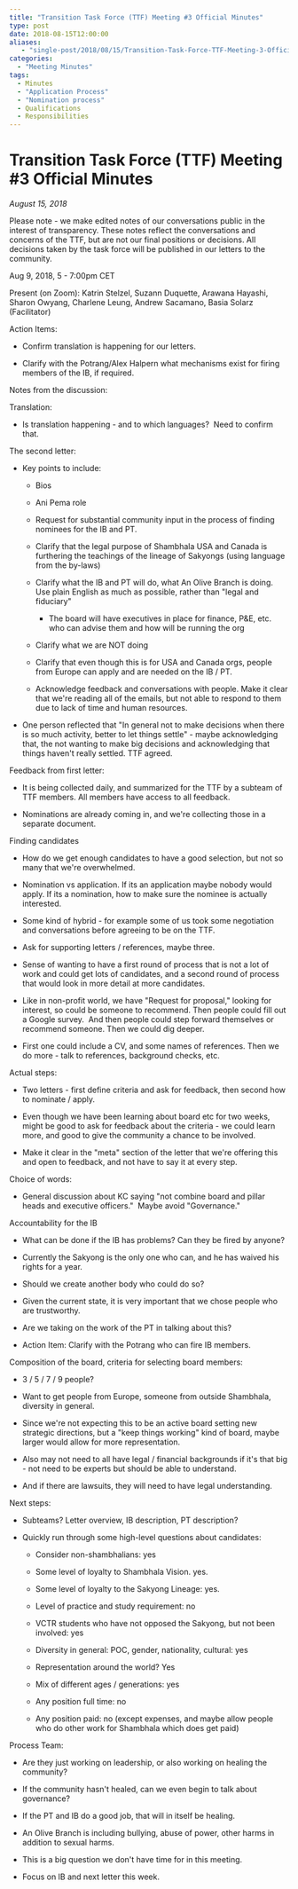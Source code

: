 ```yaml
---
title: "Transition Task Force (TTF) Meeting #3 Official Minutes"
type: post
date: 2018-08-15T12:00:00
aliases:
   - "single-post/2018/08/15/Transition-Task-Force-TTF-Meeting-3-Official-Minutes"
categories:
  - "Meeting Minutes"
tags:
  - Minutes
  - "Application Process"
  - "Nomination process"
  - Qualifications
  - Responsibilities
---
```


Transition Task Force (TTF) Meeting #3 Official Minutes
=======================================================

*August 15, 2018*

Please note - we make edited notes of our conversations public in the interest of transparency. These notes reflect the conversations and concerns of the TTF, but are not our final positions or decisions. All decisions taken by the task force will be published in our letters to the community.

Aug 9, 2018, 5 - 7:00pm CET

Present (on Zoom): Katrin Stelzel, Suzann Duquette, Arawana Hayashi, Sharon Owyang, Charlene Leung, Andrew Sacamano, Basia Solarz (Facilitator)

Action Items:

-   Confirm translation is happening for our letters.

-   Clarify with the Potrang/Alex Halpern what mechanisms exist for firing members of the IB, if required.

Notes from the discussion:

Translation:

-   Is translation happening - and to which languages?  Need to confirm that.

The second letter:

-   Key points to include:

    -   Bios

    -   Ani Pema role

    -   Request for substantial community input in the process of finding nominees for the IB and PT.

    -   Clarify that the legal purpose of Shambhala USA and Canada is furthering the teachings of the lineage of Sakyongs (using language from the by-laws)

    -   Clarify what the IB and PT will do, what An Olive Branch is doing. Use plain English as much as possible, rather than "legal and fiduciary"

        -   The board will have executives in place for finance, P&E, etc. who can advise them and how will be running the org

    -   Clarify what we are NOT doing

    -   Clarify that even though this is for USA and Canada orgs, people from Europe can apply and are needed on the IB / PT.

    -   Acknowledge feedback and conversations with people. Make it clear that we're reading all of the emails, but not able to respond to them due to lack of time and human resources.

-   One person reflected that "In general not to make decisions when there is so much activity, better to let things settle" - maybe acknowledging that, the not wanting to make big decisions and acknowledging that things haven't really settled. TTF agreed.

Feedback from first letter:

-   It is being collected daily, and summarized for the TTF by a subteam of TTF members. All members have access to all feedback.

-   Nominations are already coming in, and we're collecting those in a separate document.

Finding candidates

-   How do we get enough candidates to have a good selection, but not so many that we're overwhelmed.

-   Nomination vs application. If its an application maybe nobody would apply. If its a nomination, how to make sure the nominee is actually interested.

-   Some kind of hybrid - for example some of us took some negotiation and conversations before agreeing to be on the TTF.

-   Ask for supporting letters / references, maybe three.

-   Sense of wanting to have a first round of process that is not a lot of work and could get lots of candidates, and a second round of process that would look in more detail at more candidates.

-   Like in non-profit world, we have "Request for proposal," looking for interest, so could be someone to recommend. Then people could fill out a Google survey.  And then people could step forward themselves or recommend someone. Then we could dig deeper.

-   First one could include a CV, and some names of references. Then we do more - talk to references, background checks, etc.

Actual steps:

-   Two letters - first define criteria and ask for feedback, then second how to nominate / apply.

-   Even though we have been learning about board etc for two weeks, might be good to ask for feedback about the criteria - we could learn more, and good to give the community a chance to be involved.

-   Make it clear in the "meta" section of the letter that we're offering this and open to feedback, and not have to say it at every step.

Choice of words:

-   General discussion about KC saying "not combine board and pillar heads and executive officers."  Maybe avoid "Governance."

Accountability for the IB

-   What can be done if the IB has problems? Can they be fired by anyone?

-   Currently the Sakyong is the only one who can, and he has waived his rights for a year.

-   Should we create another body who could do so?

-   Given the current state, it is very important that we chose people who are trustworthy.

-   Are we taking on the work of the PT in talking about this?

-   Action Item: Clarify with the Potrang who can fire IB members.

Composition of the board, criteria for selecting board members:

-   3 / 5 / 7 / 9 people?

-   Want to get people from Europe, someone from outside Shambhala, diversity in general.

-   Since we're not expecting this to be an active board setting new strategic directions, but a "keep things working" kind of board, maybe larger would allow for more representation.

-   Also may not need to all have legal / financial backgrounds if it's that big - not need to be experts but should be able to understand.

-   And if there are lawsuits, they will need to have legal understanding.

Next steps:

-   Subteams? Letter overview, IB description, PT description?

-   Quickly run through some high-level questions about candidates:

    -   Consider non-shambhalians: yes

    -   Some level of loyalty to Shambhala Vision. yes.

    -   Some level of loyalty to the Sakyong Lineage: yes.

    -   Level of practice and study requirement: no

    -   VCTR students who have not opposed the Sakyong, but not been involved: yes

    -   Diversity in general: POC, gender, nationality, cultural: yes

    -   Representation around the world? Yes

    -   Mix of different ages / generations: yes

    -   Any position full time: no

    -   Any position paid: no (except expenses, and maybe allow people who do other work for Shambhala which does get paid)

Process Team:

-   Are they just working on leadership, or also working on healing the community?

-   If the community hasn't healed, can we even begin to talk about governance?

-   If the PT and IB do a good job, that will in itself be healing.

-   An Olive Branch is including bullying, abuse of power, other harms in addition to sexual harms.

-   This is a big question we don't have time for in this meeting.

-   Focus on IB and next letter this week.
